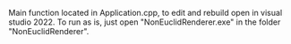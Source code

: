 Main function located in Application.cpp, to edit and rebuild open in visual studio 2022.
To run as is, just open "NonEuclidRenderer.exe" in the folder "NonEuclidRenderer".